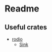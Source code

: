 # Readme

## Useful crates

* [rodio](https://docs.rs/rodio/0.12.0/rodio/)
  * [Sink](https://docs.rs/rodio/0.12.0/rodio/struct.Sink.html)
